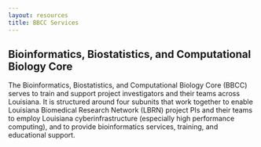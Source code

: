 ```yaml
---
layout: resources
title: BBCC Services
---
```


## Bioinformatics, Biostatistics, and Computational Biology Core

The Bioinformatics, Biostatistics, and Computational Biology Core (BBCC) serves to train and support project investigators and their teams across Louisiana. It is structured around four subunits that work together to enable Louisiana Biomedical Research Network (LBRN) project PIs and their teams to employ Louisiana cyberinfrastructure (especially high performance computing), and to provide bioinformatics services, training, and educational support.

<!--
## Services

#### Cyberinfrastructure and Biomedical Data Analytics (CBDA) Subunit lead - Dr. Park, support Dr. N. Kim & Dr. J. Kim

CBDA enables biomedical data research—especially for big biomedical data contexts—over Louisiana cyberinfrastructure (e.g., LONI networks and HPC clusters: Supermike-II, SuperMic, Queenbee-II, etc.). CBDA provides software solutions to PUI investigators who need to run big biomedical data applications (e.g. de novo genome assemblers and alignment tools, etc.) on HPC clusters.

#### Biomedical Data Mining and Biostatistics (BDMB) Subunit lead - Dr. Dua, support Dr. Thompson and Dr. Chowriappa

BDMB focuses on creating advanced data mining algorithmic solutions to analyze large biomedical and biological datasets. The advent of automated data collection instrumentation and next-generation sequencing presents a growing need for data mining and scalable biostatistical techniques. Such biomedical data is typically heterogeneous, highdimensional, and complex. Traditional data analysis techniques underperform as a consequence of the computational challenges posed by data dimensionality and velocity. Validating results and inferences drawn from analyzing these large datasets also poses challenges, confounding establishment of significance in biological contexts. These factors pose a growing need for novel data mining algorithms and techniques that are scalable, reliable, and interpretable.

#### Biomedical Visualization and Interaction (BVI) Subunit lead - Dr Cvek, support Dr. Ullmer, Philip Kilgore

Visual analytics tools enabling the display and interaction with biomedical data are crucial to data exploration and actionable follow-up. The expertise contributed by the CBDA and BDMB subunits extends conventional statistical methodologies to newer data analysis methods including visual data mining and visual analytics of big biomedical data. The BVI subunit will support and extend visual analytics expertise at LBRN PUIs and peer BBCC sites.

#### Communications Infrastructure and Training (CIT) Subunit lead - John Quebedeaux.

A central objective and role of the overall LBRN project is bridging geographical distance to increase the effective critical mass, interchange, and impact of biomedical domain expertise. The CIT subunit serves a crosscutting enablement role between all three LBRN cores and the personnel of our PUI project teams.
-->